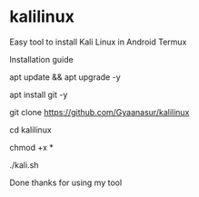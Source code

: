 # kalilinux
Easy tool to install Kali Linux in Android Termux

Installation guide

apt update && apt upgrade -y

apt install git -y

git clone https://github.com/Gyaanasur/kalilinux

cd kalilinux

chmod +x *

./kali.sh

Done thanks for using my tool 
